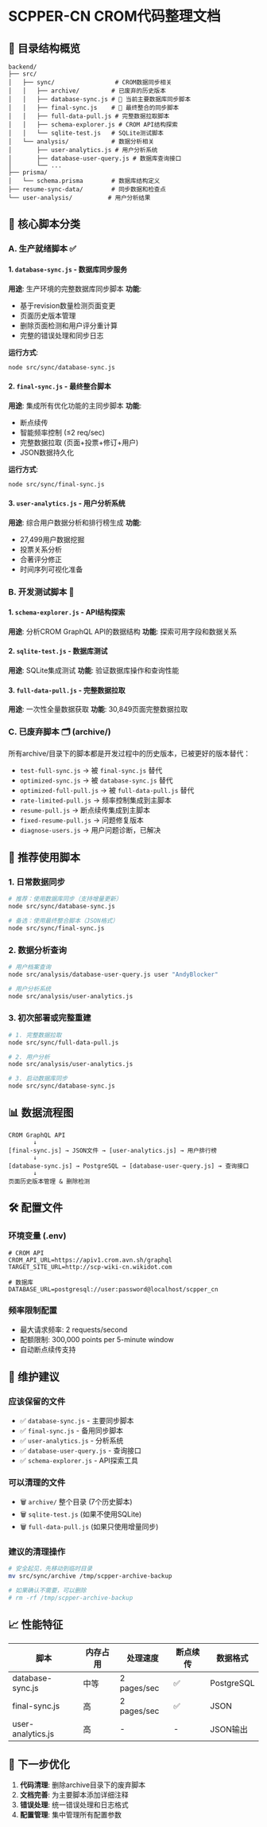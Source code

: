# SCPPER-CN CROM代码整理文档

## 📁 目录结构概览

```
backend/
├── src/
│   ├── sync/                 # CROM数据同步相关
│   │   ├── archive/         # 已废弃的历史版本
│   │   ├── database-sync.js # 🌟 当前主要数据库同步脚本
│   │   ├── final-sync.js    # 🌟 最终整合的同步脚本
│   │   ├── full-data-pull.js # 完整数据拉取脚本
│   │   ├── schema-explorer.js # CROM API结构探索
│   │   └── sqlite-test.js   # SQLite测试脚本
│   └── analysis/            # 数据分析相关
│       ├── user-analytics.js # 用户分析系统
│       ├── database-user-query.js # 数据库查询接口 
│       └── ...
├── prisma/
│   └── schema.prisma        # 数据库结构定义
├── resume-sync-data/        # 同步数据和检查点
└── user-analysis/          # 用户分析结果
```

## 🎯 核心脚本分类

### A. 生产就绪脚本 ✅

#### 1. `database-sync.js` - 数据库同步服务
**用途**: 生产环境的完整数据库同步脚本
**功能**:
- 基于revision数量检测页面变更
- 页面历史版本管理
- 删除页面检测和用户评分重计算
- 完整的错误处理和同步日志

**运行方式**:
```bash
node src/sync/database-sync.js
```

#### 2. `final-sync.js` - 最终整合脚本
**用途**: 集成所有优化功能的主同步脚本
**功能**:
- 断点续传
- 智能频率控制 (≤2 req/sec)
- 完整数据拉取 (页面+投票+修订+用户)
- JSON数据持久化

**运行方式**:
```bash
node src/sync/final-sync.js
```

#### 3. `user-analytics.js` - 用户分析系统
**用途**: 综合用户数据分析和排行榜生成
**功能**:
- 27,499用户数据挖掘
- 投票关系分析
- 合著评分修正
- 时间序列可视化准备

### B. 开发测试脚本 🧪

#### 1. `schema-explorer.js` - API结构探索
**用途**: 分析CROM GraphQL API的数据结构
**功能**: 探索可用字段和数据关系

#### 2. `sqlite-test.js` - 数据库测试
**用途**: SQLite集成测试
**功能**: 验证数据库操作和查询性能

#### 3. `full-data-pull.js` - 完整数据拉取
**用途**: 一次性全量数据获取
**功能**: 30,849页面完整数据拉取

### C. 已废弃脚本 🗂️ (archive/)

所有archive/目录下的脚本都是开发过程中的历史版本，已被更好的版本替代：

- `test-full-sync.js` → 被 `final-sync.js` 替代
- `optimized-sync.js` → 被 `database-sync.js` 替代  
- `optimized-full-pull.js` → 被 `full-data-pull.js` 替代
- `rate-limited-pull.js` → 频率控制集成到主脚本
- `resume-pull.js` → 断点续传集成到主脚本
- `fixed-resume-pull.js` → 问题修复版本
- `diagnose-users.js` → 用户问题诊断，已解决

## 🚀 推荐使用脚本

### 1. 日常数据同步
```bash
# 推荐：使用数据库同步（支持增量更新）
node src/sync/database-sync.js

# 备选：使用最终整合脚本（JSON格式）
node src/sync/final-sync.js
```

### 2. 数据分析查询
```bash
# 用户档案查询
node src/analysis/database-user-query.js user "AndyBlocker"

# 用户分析系统
node src/analysis/user-analytics.js
```

### 3. 初次部署或完整重建
```bash
# 1. 完整数据拉取
node src/sync/full-data-pull.js

# 2. 用户分析
node src/analysis/user-analytics.js

# 3. 启动数据库同步
node src/sync/database-sync.js
```

## 📊 数据流程图

```
CROM GraphQL API
       ↓
[final-sync.js] → JSON文件 → [user-analytics.js] → 用户排行榜
       ↓
[database-sync.js] → PostgreSQL → [database-user-query.js] → 查询接口
       ↓
页面历史版本管理 & 删除检测
```

## 🛠️ 配置文件

### 环境变量 (.env)
```env
# CROM API
CROM_API_URL=https://apiv1.crom.avn.sh/graphql
TARGET_SITE_URL=http://scp-wiki-cn.wikidot.com

# 数据库
DATABASE_URL=postgresql://user:password@localhost/scpper_cn
```

### 频率限制配置
- 最大请求频率: 2 requests/second
- 配额限制: 300,000 points per 5-minute window
- 自动断点续传支持

## 🔧 维护建议

### 应该保留的文件
- ✅ `database-sync.js` - 主要同步脚本
- ✅ `final-sync.js` - 备用同步脚本  
- ✅ `user-analytics.js` - 分析系统
- ✅ `database-user-query.js` - 查询接口
- ✅ `schema-explorer.js` - API探索工具

### 可以清理的文件
- 🗑️ `archive/` 整个目录 (7个历史脚本)
- 🗑️ `sqlite-test.js` (如果不使用SQLite)
- 🗑️ `full-data-pull.js` (如果只使用增量同步)

### 建议的清理操作
```bash
# 安全起见，先移动到临时目录
mv src/sync/archive /tmp/scpper-archive-backup

# 如果确认不需要，可以删除
# rm -rf /tmp/scpper-archive-backup
```

## 📈 性能特征

| 脚本 | 内存占用 | 处理速度 | 断点续传 | 数据格式 |
|------|----------|----------|----------|----------|
| database-sync.js | 中等 | 2 pages/sec | ✅ | PostgreSQL |
| final-sync.js | 高 | 2 pages/sec | ✅ | JSON |
| user-analytics.js | 高 | - | - | JSON输出 |

## 🎯 下一步优化

1. **代码清理**: 删除archive目录下的废弃脚本
2. **文档完善**: 为主要脚本添加详细注释
3. **错误处理**: 统一错误处理和日志格式
4. **配置管理**: 集中管理所有配置参数